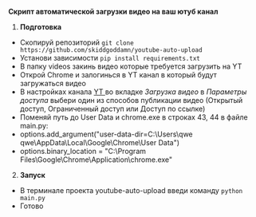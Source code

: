 **Скрипт автоматической загрузки видео на ваш ютуб канал**


1. **Подготовка** 
- Скопируй репозиторий ```git clone https://github.com/skiddgoddamn/youtube-auto-upload```
- Установи зависимости ```pip install requirements.txt```
- В папку videos закинь видео которые требуется загрузить на YT
- Открой Chrome и залогинься в YT канал в который будут загружаться видео
- В настройках канала [YT ](https://studio.youtube.com/) во вкладке *Загрузка видео* в *Параметры доступа* выбери один из способов публикации видео (Открытый доступ, Ограниченный доступ или Доступ по ссылке)
- Поменяй путь до User Data и chrome.exe в строках 43, 44 в файле main.py:
- options.add_argument("user-data-dir=C:\\Users\\qwe qwe\\AppData\\Local\\Google\\Chrome\\User Data")  
- options.binary_location = "C:\\Program Files\\Google\\Chrome\\Application\\chrome.exe"

2. **Запуск**
- В терминале проекта youtube-auto-upload введи команду ```python main.py```
- Готово


